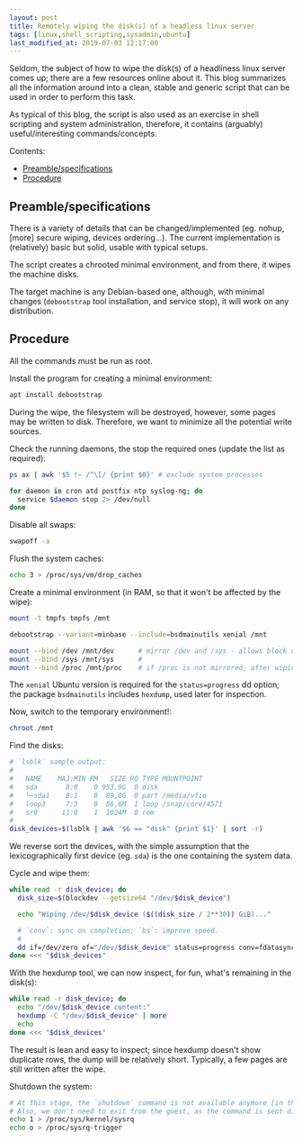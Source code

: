 ```yaml
---
layout: post
title: Remotely wiping the disk(s) of a headless linux server
tags: [linux,shell_scripting,sysadmin,ubuntu]
last_modified_at: 2019-07-03 12:17:00
---
```


Seldom, the subject of how to wipe the disk(s) of a headliness linux server comes up; there are a few resources online about it. This blog summarizes all the information around into a clean, stable and generic script that can be used in order to perform this task.

As typical of this blog, the script is also used as an exercise in shell scripting and system administration, therefore, it contains (arguably) useful/interesting commands/concepts.

Contents:

- [Preamble/specifications](/Remotely-wiping-the-disks-of-a-headless-linux-server#preamblespecifications)
- [Procedure](/Remotely-wiping-the-disks-of-a-headless-linux-server#procedure)

## Preamble/specifications

There is a variety of details that can be changed/implemented (eg. nohup, [more] secure wiping, devices ordering...). The current implementation is (relatively) basic but solid, usable with typical setups.

The script creates a chrooted minimal environment, and from there, it wipes the machine disks.

The target machine is any Debian-based one, although, with minimal changes (`debootstrap` tool installation, and service stop), it will work on any distribution.

## Procedure

All the commands must be run as root.

Install the program for creating a minimal environment:

```sh
apt install debootstrap
```

During the wipe, the filesystem will be destroyed, however, some pages may be written to disk. Therefore, we want to minimize all the potential write sources.

Check the running daemons, the stop the required ones (update the list as required):

```sh
ps ax | awk '$5 !~ /^\[/ {print $0}' # exclude system processes

for daemon in cron atd postfix ntp syslog-ng; do
  service $daemon stop 2> /dev/null
done
```

Disable all swaps:

```sh
swapoff -a
```

Flush the system caches:

```sh
echo 3 > /proc/sys/vm/drop_caches
```

Create a minimal environment (in RAM, so that it won't be affected by the wipe):

```sh
mount -t tmpfs tmpfs /mnt

debootstrap --variant=minbase --include=bsdmainutils xenial /mnt

mount --bind /dev /mnt/dev      # mirror /dev and /sys - allows block dev operations to work
mount --bind /sys /mnt/sys      #
mount --bind /proc /mnt/proc    # if /proc is not mirrored, after wiping, the system will crash
```

The `xenial` Ubuntu version is required for the `status=progress` dd option; the package `bsdmainutils` includes `hexdump`, used later for inspection.

Now, switch to the temporary environment!:

```sh
chroot /mnt
```

Find the disks:

```sh
# `lsblk` sample output:
#
#   NAME    MAJ:MIN RM   SIZE RO TYPE MOUNTPOINT
#   sda       8:0    0 953,9G  0 disk
#   └─sda1    8:1    0  89,8G  0 part /media/vfio
#   loop3     7:3    0  86,6M  1 loop /snap/core/4571
#   sr0      11:0    1  1024M  0 rom
#
disk_devices=$(lsblk | awk '$6 == "disk" {print $1}' | sort -r)
```

We reverse sort the devices, with the simple assumption that the lexicographically first device (eg. `sda`) is the one containing the system data.

Cycle and wipe them:

```sh
while read -r disk_device; do
  disk_size=$(blockdev --getsize64 "/dev/$disk_device")

  echo "Wiping /dev/$disk_device ($((disk_size / 2**30)) GiB)..."

  # `conv`: sync on completion; `bs`: improve speed.
  #
  dd if=/dev/zero of="/dev/$disk_device" status=progress conv=fdatasync bs=4096
done <<< "$disk_devices"
```

With the hexdump tool, we can now inspect, for fun, what's remaining in the disk(s):

```sh
while read -r disk_device; do
  echo "/dev/$disk_device content:"
  hexdump -C "/dev/$disk_device" | more
  echo
done <<< "$disk_devices"
```

The result is lean and easy to inspect; since hexdump doesn't show duplicate rows, the dump will be relatively short. Typically, a few pages are still written after the wipe.

Shutdown the system:

```sh
# At this stage, the `shutdown` command is not available anymore [in the host].
# Also, we don't need to exit from the guest, as the command is sent directly to the kernel.
echo 1 > /proc/sys/kernel/sysrq
echo o > /proc/sysrq-trigger
```
